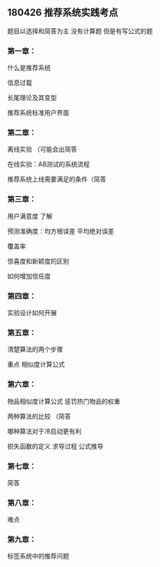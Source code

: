 ## 180426 推荐系统实践考点

题目以选择和简答为主 没有计算题 但是有写公式的题

### 第一章：

什么是推荐系统

信息过载

长尾理论及其变型

推荐系统标准用户界面



### 第二章：

离线实验 （可能会出简答

在线实验：AB测试的系统流程

推荐系统上线需要满足的条件（简答



### 第三章：

用户满意度 了解

预测准确度：均方根误差 平均绝对误差

覆盖率

惊喜度和新颖度的区别

如何增加信任度



### 第四章：

实验设计如何开展



### 第五章：

清楚算法的两个步骤

重点 相似度计算公式



### 第六章：

物品相似度计算公式 惩罚热门物品的权重

两种算法的比较 （简答

哪种算法对于冷启动更有利

损失函数的定义 求导过程 公式推导



### 第七章：

简答



### 第八章：

难点



### 第九章：

标签系统中的推荐问题